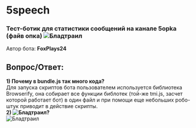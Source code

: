 # 5speech

### Тест-ботик для статистики сообщений на канале 5opka (файв опка) ![Бладтраил](https://static-cdn.jtvnw.net/emoticons/v2/69/default/dark/1.0)
Автор бота: **FoxPlays24**

## Вопрос/Ответ:
**1) Почему в bundle.js так много кода?**
<br /> Для запуска скриптов бота пользователем используется библиотека Browserify, она собирает все функции библотек (той-же tmi.js, засчет которой работает бот) в один файл и при помощи еще небольших робо-штук приводит в действие скрипты.
<br /> **2) ![Бладтраил](https://static-cdn.jtvnw.net/emoticons/v2/69/default/dark/1.0)?**
<br /> ![Бладтраил](https://static-cdn.jtvnw.net/emoticons/v2/69/default/dark/1.0)
